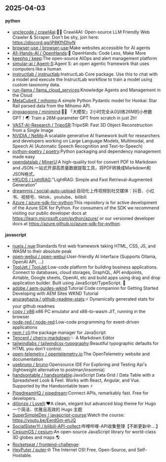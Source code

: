 ## 2025-04-03

#### python
* [unclecode / crawl4ai](https://github.com/unclecode/crawl4ai):🚀🤖 Crawl4AI: Open-source LLM Friendly Web Crawler & Scraper. Don't be shy, join here: https://discord.gg/jP8KfhDhyN
* [browser-use / browser-use](https://github.com/browser-use/browser-use):Make websites accessible for AI agents
* [All-Hands-AI / OpenHands](https://github.com/All-Hands-AI/OpenHands):🙌 OpenHands: Code Less, Make More
* [keephq / keep](https://github.com/keephq/keep):The open-source AIOps and alert management platform
* [simular-ai / Agent-S](https://github.com/simular-ai/Agent-S):Agent S: an open agentic framework that uses computers like a human
* [instructlab / instructlab](https://github.com/instructlab/instructlab):InstructLab Core package. Use this to chat with a model and execute the InstructLab workflow to train a model using custom taxonomy data.
* [run-llama / llama_cloud_services](https://github.com/run-llama/llama_cloud_services):Knowledge Agents and Management in the Cloud
* [MetaCubeX / mihomo](https://github.com/MetaCubeX/mihomo):A simple Python Pydantic model for Honkai: Star Rail parsed data from the Mihomo API.
* [jingyaogong / minimind](https://github.com/jingyaogong/minimind):🚀🚀 「大模型」2小时完全从0训练26M的小参数GPT！🌏 Train a 26M-parameter GPT from scratch in just 2h!
* [VAST-AI-Research / TripoSR](https://github.com/VAST-AI-Research/TripoSR):TripoSR: Fast 3D Object Reconstruction from a Single Image
* [NVIDIA / NeMo](https://github.com/NVIDIA/NeMo):A scalable generative AI framework built for researchers and developers working on Large Language Models, Multimodal, and Speech AI (Automatic Speech Recognition and Text-to-Speech)
* [python-poetry / poetry](https://github.com/python-poetry/poetry):Python packaging and dependency management made easy
* [opendatalab / MinerU](https://github.com/opendatalab/MinerU):A high-quality tool for convert PDF to Markdown and JSON.一站式开源高质量数据提取工具，将PDF转换成Markdown和JSON格式。
* [HKUDS / LightRAG](https://github.com/HKUDS/LightRAG):"LightRAG: Simple and Fast Retrieval-Augmented Generation"
* [dreammis / social-auto-upload](https://github.com/dreammis/social-auto-upload):自动化上传视频到社交媒体：抖音、小红书、视频号、tiktok、youtube、bilibili
* [Azure / azure-sdk-for-python](https://github.com/Azure/azure-sdk-for-python):This repository is for active development of the Azure SDK for Python. For consumers of the SDK we recommend visiting our public developer docs at https://learn.microsoft.com/python/azure/ or our versioned developer docs at https://azure.github.io/azure-sdk-for-python.

#### javascript
* [nuejs / nue](https://github.com/nuejs/nue):Standards first web framework taking HTML, CSS, JS, and WASM to their absolute peak
* [open-webui / open-webui](https://github.com/open-webui/open-webui):User-friendly AI Interface (Supports Ollama, OpenAI API, ...)
* [ToolJet / ToolJet](https://github.com/ToolJet/ToolJet):Low-code platform for building business applications. Connect to databases, cloud storages, GraphQL, API endpoints, Airtable, Google sheets, OpenAI, etc and build apps using drag and drop application builder. Built using JavaScript/TypeScript. 🚀
* [adobe / aem-guides-wknd](https://github.com/adobe/aem-guides-wknd):Tutorial Code companion for Getting Started Developing with AEM Sites WKND Tutorial
* [anuraghazra / github-readme-stats](https://github.com/anuraghazra/github-readme-stats):⚡ Dynamically generated stats for your github readmes
* [copy / v86](https://github.com/copy/v86):x86 PC emulator and x86-to-wasm JIT, running in the browser
* [node-red / node-red](https://github.com/node-red/node-red):Low-code programming for event-driven applications
* [npm / cli](https://github.com/npm/cli):the package manager for JavaScript
* [Tencent / cherry-markdown](https://github.com/Tencent/cherry-markdown):✨ A Markdown Editor
* [tailwindlabs / tailwindcss-typography](https://github.com/tailwindlabs/tailwindcss-typography):Beautiful typographic defaults for HTML you don't control.
* [open-telemetry / opentelemetry.io](https://github.com/open-telemetry/opentelemetry.io):The OpenTelemetry website and documentation
* [usebruno / bruno](https://github.com/usebruno/bruno):Opensource IDE For Exploring and Testing Api's (lightweight alternative to postman/insomnia)
* [handsontable / handsontable](https://github.com/handsontable/handsontable):JavaScript Data Grid / Data Table with a Spreadsheet Look & Feel. Works with React, Angular, and Vue. Supported by the Handsontable team ⚡
* [PipedreamHQ / pipedream](https://github.com/PipedreamHQ/pipedream):Connect APIs, remarkably fast. Free for developers.
* [dillonzq / LoveIt](https://github.com/dillonzq/LoveIt):❤️A clean, elegant but advanced blog theme for Hugo 一个简洁、优雅且高效的 Hugo 主题
* [SuperSimpleDev / javascript-course](https://github.com/SuperSimpleDev/javascript-course):Watch the course: https://youtu.be/EerdGm-ehJQ
* [SocialSisterYi / bilibili-API-collect](https://github.com/SocialSisterYi/bilibili-API-collect):哔哩哔哩-API收集整理【不断更新中....】
* [CesiumGS / cesium](https://github.com/CesiumGS/cesium):An open-source JavaScript library for world-class 3D globes and maps 🌎
* [Rocketseat / frontend-challenge](https://github.com/Rocketseat/frontend-challenge):
* [HeyPuter / puter](https://github.com/HeyPuter/puter):🌐 The Internet OS! Free, Open-Source, and Self-Hostable.
